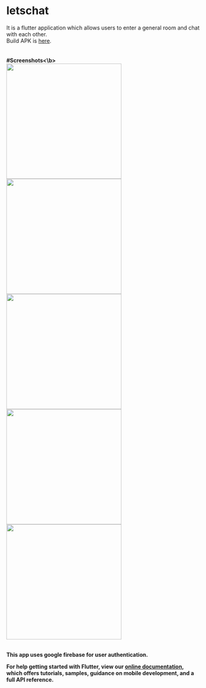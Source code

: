 # letschat

It is a flutter application which allows users to enter a general room and chat with each other.<br/>
Build APK is [here](/app-arm64-v8a-release.apk).<br/>
<br/>
<br/>
<b>#Screenshots<\b><br/>
<img src="https://github.com/invictus-15/letschat/blob/master/Screenshots/Screenshot_20201014-011848.png" height="300em" />
<img src="https://github.com/invictus-15/letschat/blob/master/Screenshots/Screenshot_20201014-011853.png" height="300em" />
<img src="https://github.com/invictus-15/letschat/blob/master/Screenshots/Screenshot_20201014-011907.png" height="300em" />
<img src="https://github.com/invictus-15/letschat/blob/master/Screenshots/Screenshot_20201014-011925.png" height="300em" />
<img src="https://github.com/invictus-15/letschat/blob/master/Screenshots/Screenshot_20201014-012128.png" height="300em" />


<br/>
This app uses google firebase for user authentication.



For help getting started with Flutter, view our
[online documentation](https://flutter.dev/docs), which offers tutorials,
samples, guidance on mobile development, and a full API reference.
